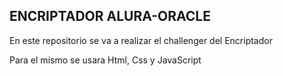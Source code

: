 ## ENCRIPTADOR ALURA-ORACLE

En este repositorio se va a realizar el challenger del Encriptador

Para el mismo se usara Html, Css y JavaScript
